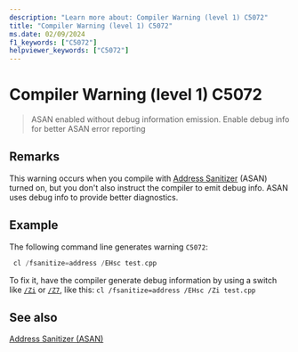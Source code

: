 ```yaml
---
description: "Learn more about: Compiler Warning (level 1) C5072"
title: "Compiler Warning (level 1) C5072"
ms.date: 02/09/2024
f1_keywords: ["C5072"]
helpviewer_keywords: ["C5072"]
---
```

# Compiler Warning (level 1) C5072

> ASAN enabled without debug information emission. Enable debug info for better ASAN error reporting

## Remarks

This warning occurs when you compile with [Address Sanitizer](/cpp/sanitizers/asan) (ASAN) turned on, but you don't also instruct the compiler to emit debug info. ASAN uses debug info to provide better diagnostics.

## Example

The following command line generates warning `C5072`:

```cpp
 cl /fsanitize=address /EHsc test.cpp
```

To fix it, have the compiler generate debug information by using a switch like [`/Zi`](/cpp/build/reference/z7-zi-zi-debug-information-format#zi) or [`/Z7`](/cpp/build/reference/z7-zi-zi-debug-information-format#z7), like this: `cl /fsanitize=address /EHsc /Zi test.cpp`

## See also

[Address Sanitizer (ASAN)](/cpp/sanitizers/asan)
